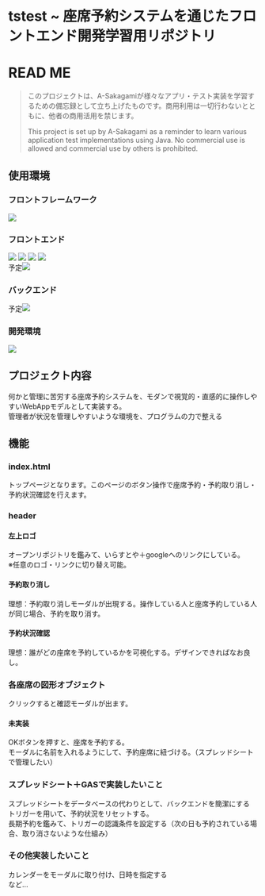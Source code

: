 # tstest ~ 座席予約システムを通じたフロントエンド開発学習用リポジトリ

<!-- this is comment : ctrl+?-->
# READ ME
> このプロジェクトは、A-Sakagamiが様々なアプリ・テスト実装を学習するための備忘録として立ち上げたものです。商用利用は一切行わないとともに、他者の商用活用を禁じます。
> 
> This project is set up by A-Sakagami as a reminder to learn various application test implementations using Java. No commercial use is allowed and commercial use by others is prohibited.
## 使用環境
### フロントフレームワーク
<img src="https://img.shields.io/badge/-node.js-000000.svg?logo=node.js&style=for-the-badge"></img>

### フロントエンド
<img src="https://img.shields.io/badge/-html5-000000.svg?logo=html5&style=for-the-badge"></img>
<img src="https://img.shields.io/badge/-css3-000000.svg?logo=css3&style=for-the-badge"></img>
<img src="https://img.shields.io/badge/-typescript-000000.svg?logo=typescript&style=for-the-badge"></img>
<img src="https://img.shields.io/badge/-javascript-000000.svg?logo=javascript&style=for-the-badge"></img><br>
予定<img src="https://img.shields.io/badge/-googleappsscript-000000.svg?logo=googleappsscript&style=for-the-badge"></img>

### バックエンド
予定<img src="https://img.shields.io/badge/-googlesheets-000000.svg?logo=googlesheets&style=for-the-badge"></img>

### 開発環境
<img src="https://img.shields.io/badge/-vscode-000000.svg?logo=visualstudiocode&style=for-the-badge"></img>

## プロジェクト内容
何かと管理に苦労する座席予約システムを、モダンで視覚的・直感的に操作しやすいWebAppモデルとして実装する。<br>
管理者が状況を管理しやすいような環境を、プログラムの力で整える<br>

## 機能
### index.html
トップページとなります。このページのボタン操作で座席予約・予約取り消し・予約状況確認を行えます。
### header
#### 左上ロゴ
オープンリポジトリを鑑みて、いらすとや＋googleへのリンクにしている。<br>
※任意のロゴ・リンクに切り替え可能。
#### 予約取り消し
理想：予約取り消しモーダルが出現する。操作している人と座席予約している人が同じ場合、予約を取り消す。
#### 予約状況確認
理想：誰がどの座席を予約しているかを可視化する。デザインできればなお良し。

### 各座席の図形オブジェクト
クリックすると確認モーダルが出ます。
#### 未実装
OKボタンを押すと、座席を予約する。<br>
モーダルに名前を入れるようにして、予約座席に紐づける。（スプレッドシートで管理したい）

### スプレッドシート＋GASで実装したいこと
スプレッドシートをデータベースの代わりとして、バックエンドを簡潔にする<br>
トリガーを用いて、予約状況をリセットする。<br>
長期予約を鑑みて、トリガーの認識条件を設定する（次の日も予約されている場合、取り消さないような仕組み）

### その他実装したいこと
カレンダーをモーダルに取り付け、日時を指定する<br>
など…


